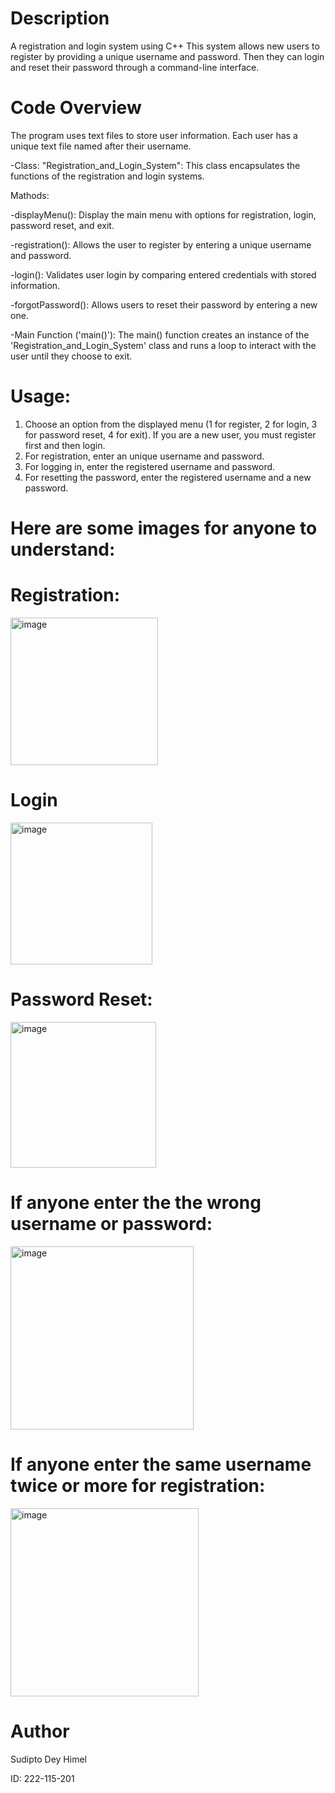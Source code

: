 # Description
A registration and login system using C++ This system allows new users to register by providing a unique username and password. Then they can login and reset their password through a command-line interface.
# Code Overview
The program uses text files to store user information. Each user has a unique text file named after their username.

 -Class: "Registration_and_Login_System":
This class encapsulates the functions of the registration and login systems.

Mathods:
  
  -displayMenu():
Display the main menu with options for registration, login, password reset, and exit.
  
  -registration():
Allows the user to register by entering a unique username and password.
 
  -login():
Validates user login by comparing entered credentials with stored information.
 
  -forgotPassword():
Allows users to reset their password by entering a new one.
  
  -Main Function ('main()'):
The main() function creates an instance of the 'Registration_and_Login_System' class and runs a loop to interact with the user until they choose to exit.
# Usage:
1. Choose an option from the displayed menu (1 for register, 2 for login, 3 for password reset, 4 for exit). If you are a new user, you must register first and then login.
2. For registration, enter an unique username and password.
3. For logging in, enter the registered username and password.
4. For resetting the password, enter the registered username and a new password.
# Here are some images for anyone to understand:
# Registration:
<img width="236" alt="image" src="https://github.com/sudipto-dey-himel/CPP-Project/assets/136897150/04a9a0f5-ae01-4be7-a5be-232dbd0af4a5">

# Login
<img width="227" alt="image" src="https://github.com/sudipto-dey-himel/CPP-Project/assets/136897150/84f3c998-7339-4c8b-8a46-83c4ea11d17e">

# Password Reset:
<img width="233" alt="image" src="https://github.com/sudipto-dey-himel/CPP-Project/assets/136897150/801981af-28b0-4b13-be58-97adeb354789">

# If anyone enter the the wrong username or password:
<img width="293" alt="image" src="https://github.com/sudipto-dey-himel/CPP-Project/assets/136897150/2704fe85-d5ce-4126-981f-528d7eed5959">

# If anyone enter the same username twice or more for registration:
<img width="301" alt="image" src="https://github.com/sudipto-dey-himel/CPP-Project/assets/136897150/85e7101a-8740-4244-868a-5cc052837d56">

# Author
Sudipto Dey Himel

ID: 222-115-201






